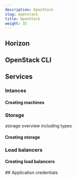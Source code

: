 ```yaml
---
description: OpenStack
slug: openstack
title: OpenStack
weight: 35
---
```


## Horizon

## OpenStack CLI

## Services

### Intances

#### Creating machines

### Storage

storage overview including types

#### Creating storage

### Load balancers

#### Creating load balancers

## Application credentials







